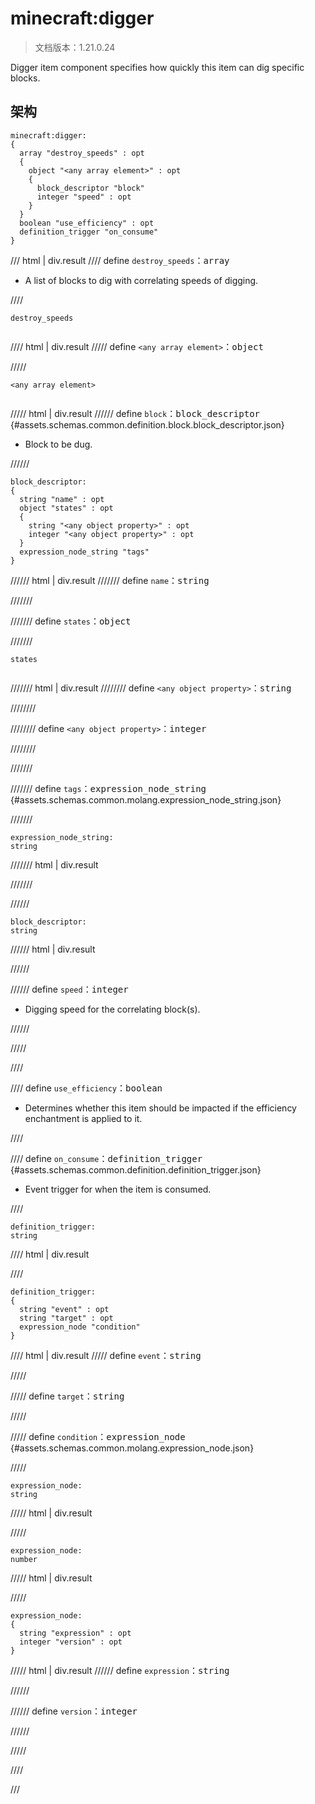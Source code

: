 # minecraft:digger

> 文档版本：1.21.0.24

Digger item component specifies how quickly this item can dig specific blocks.

## 架构

```mcschema
minecraft:digger:
{
  array "destroy_speeds" : opt
  {
    object "<any array element>" : opt
    {
      block_descriptor "block"
      integer "speed" : opt
    }
  }
  boolean "use_efficiency" : opt
  definition_trigger "on_consume"
}

```

/// html | div.result
//// define
`destroy_speeds`：<samp>array</samp>

- A list of blocks to dig with correlating speeds of digging.


////

<div class="language-text highlight"><span class="filename"><code>destroy_speeds</code></span><pre id="__code_1"><span></span></pre></div>

//// html | div.result
///// define
`<any array element>`：<samp>object</samp>


/////

<div class="language-text highlight"><span class="filename"><code>&lt;any array element&gt;</code></span><pre id="__code_1"><span></span></pre></div>

///// html | div.result
////// define
`block`：<samp>block_descriptor</samp> {#assets.schemas.common.definition.block.block_descriptor.json}

- Block to be dug.


//////

```mcschema
block_descriptor:
{
  string "name" : opt
  object "states" : opt
  {
    string "<any object property>" : opt
    integer "<any object property>" : opt
  }
  expression_node_string "tags"
}

```

////// html | div.result
/////// define
`name`：<samp>string</samp>


///////


/////// define
`states`：<samp>object</samp>


///////

<div class="language-text highlight"><span class="filename"><code>states</code></span><pre id="__code_1"><span></span></pre></div>

/////// html | div.result
//////// define
`<any object property>`：<samp>string</samp>


////////


//////// define
`<any object property>`：<samp>integer</samp>


////////



///////


/////// define
`tags`：<samp>expression_node_string</samp> {#assets.schemas.common.molang.expression_node_string.json}


///////

```mcschema
expression_node_string:
string

```

/////// html | div.result

///////



//////


```mcschema
block_descriptor:
string

```

////// html | div.result

//////




////// define
`speed`：<samp>integer</samp>

- Digging speed for the correlating block(s).


//////


/////


////


//// define
`use_efficiency`：<samp>boolean</samp>

- Determines whether this item should be impacted if the efficiency enchantment is applied to it.


////


//// define
`on_consume`：<samp>definition_trigger</samp> {#assets.schemas.common.definition.definition_trigger.json}

- Event trigger for when the item is consumed.


////

```mcschema
definition_trigger:
string

```

//// html | div.result

////


```mcschema
definition_trigger:
{
  string "event" : opt
  string "target" : opt
  expression_node "condition"
}

```

//// html | div.result
///// define
`event`：<samp>string</samp>


/////


///// define
`target`：<samp>string</samp>


/////


///// define
`condition`：<samp>expression_node</samp> {#assets.schemas.common.molang.expression_node.json}


/////

```mcschema
expression_node:
string

```

///// html | div.result

/////


```mcschema
expression_node:
number

```

///// html | div.result

/////


```mcschema
expression_node:
{
  string "expression" : opt
  integer "version" : opt
}

```

///// html | div.result
////// define
`expression`：<samp>string</samp>


//////


////// define
`version`：<samp>integer</samp>


//////


/////




////




///

